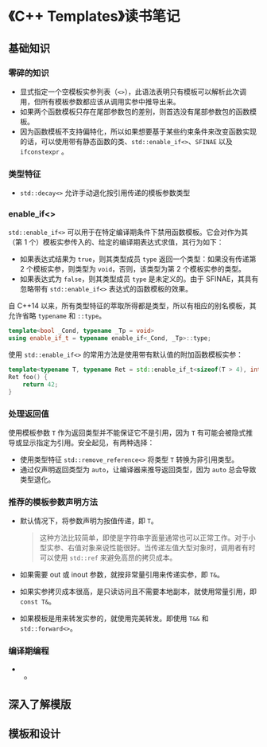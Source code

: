 # 《C++ Templates》读书笔记

## 基础知识

### 零碎的知识

- 显式指定一个空模板实参列表（`<>`），此语法表明只有模板可以解析此次调用，但所有模板参数都应该从调用实参中推导出来。
- 如果两个函数模板只存在尾部参数包的差别，则首选没有尾部参数包的函数模板。
- 因为函数模板不支持偏特化，所以如果想要基于某些约束条件来改变函数实现的话，可以使用带有静态函数的类、`std::enable_if<>`、`SFINAE` 以及 `ifconstexpr` 。

### 类型特征

- `std::decay<>` 允许手动退化按引用传递的模板参数类型


### enable_if<>

`std::enable_if<>` 可以用于在特定编译期条件下禁用函数模板。它会对作为其（第 1 个）模板实参传入的、给定的编译期表达式求值，其行为如下：

- 如果表达式结果为 `true`，则其类型成员 `type` 返回一个类型：如果没有传递第 2 个模板实参，则类型为 `void`，否则，该类型为第 2 个模板实参的类型。
- 如果表达式为 `false`，则其类型成员 `type` 是未定义的。由于 SFINAE，其具有忽略带有 `std::enable_if<>` 表达式的函数模板的效果。

自 C++14 以来，所有类型特征的萃取所得都是类型，所以有相应的别名模板，其允许省略 `typename` 和 `::type`。

```cpp
template<bool _Cond, typename _Tp = void>
using enable_if_t = typename enable_if<_Cond, _Tp>::type;
```

使用 `std::enable_if<>` 的常用方法是使用带有默认值的附加函数模板实参：

```cpp
template<typename T, typename Ret = std::enable_if_t<sizeof(T > 4), int>>
Ret foo() {
    return 42;
}
```

### 处理返回值

使用模板参数 `T` 作为返回类型并不能保证它不是引用，因为 `T` 有可能会被隐式推导或显示指定为引用。安全起见，有两种选择：

- 使用类型特征 `std::remove_reference<>` 将类型 `T` 转换为非引用类型。
- 通过仅声明返回类型为 `auto`，让编译器来推导返回类型，因为 `auto` 总会导致类型退化。

### 推荐的模板参数声明方法

- 默认情况下，将参数声明为按值传递，即 `T`。

  > 这种方法比较简单，即使是字符串字面量通常也可以正常工作。对于小型实参、右值对象来说性能很好。当传递左值大型对象时，调用者有时可以使用 `std::ref` 来避免高昂的拷贝成本。

- 如果需要 out 或 inout 参数，就按非常量引用来传递实参，即 `T&`。

- 如果实参拷贝成本很高，是只读访问且不需要本地副本，就使用常量引用，即 `const T&`。

- 如果模板是用来转发实参的，就使用完美转发。即使用 `T&&` 和 `std::forward<>`。

### 编译期编程

- - 

    

## 深入了解模版



## 模板和设计


